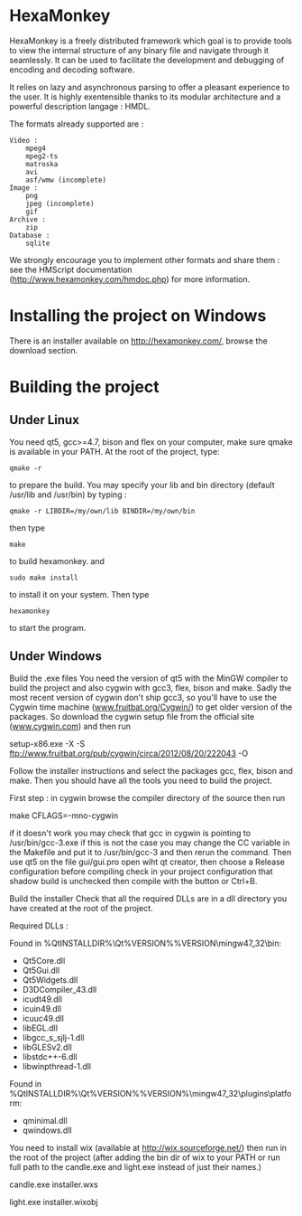 HexaMonkey
==========

HexaMonkey is a freely distributed framework which goal is to provide tools to view the internal structure of any binary file and navigate through it seamlessly. It can be used to facilitate the development and debugging of encoding and decoding software.

It relies on lazy and asynchronous parsing to offer a pleasant experience to the user. It is highly exentensible thanks to its modular architecture and a powerful description langage : HMDL.

The formats already supported are :

    Video :
        mpeg4
        mpeg2-ts
        matroska
        avi
        asf/wmw (incomplete)
    Image :
        png
        jpeg (incomplete)
        gif
    Archive :
        zip
    Database :
        sqlite


We strongly encourage you to implement other formats and share them : see the HMScript documentation (http://www.hexamonkey.com/hmdoc.php) for more information.

Installing the project on Windows
=================================
There is an installer available on http://hexamonkey.com/, browse the download section.

Building the project
====================
Under Linux
-----------

You need qt5, gcc>=4.7, bison and flex on your computer, make sure qmake is available in your PATH. At the root of the project, type:

`qmake -r`

to prepare the build. You may specify your lib and bin directory (default /usr/lib and /usr/bin) by typing :

`qmake -r LIBDIR=/my/own/lib BINDIR=/my/own/bin`

then type

`make`

to build hexamonkey. and

`sudo make install`

to install it on your system. Then type

`hexamonkey`

to start the program.


Under Windows
-------------

Build the .exe files
You need the version of qt5 with the MinGW compiler to build the project and also cygwin with gcc3, flex, bison and make. Sadly the most recent version of cygwin don't ship gcc3, so you'll have to use the Cygwin time machine (www.fruitbat.org/Cygwin/) to get older version of the packages. So download the cygwin setup file from the official site (www.cygwin.com) and then run 

setup-x86.exe -X -S ftp://www.fruitbat.org/pub/cygwin/circa/2012/08/20/222043 -O

Follow the installer instructions and select the packages gcc, flex, bison and make. Then you should have all the tools you need to build the project.

First step : in cygwin browse the compiler directory of the source then run

make CFLAGS=-mno-cygwin

if it doesn't work you may check that gcc in cygwin is pointing to /usr/bin/gcc-3.exe if this is not the case you may change the CC variable in the Makefile and put it to /usr/bin/gcc-3 and then rerun the command.
Then use qt5 on the file gui/gui.pro open wiht qt creator, then choose a Release configuration before compiling check in your project configuration that shadow build is unchecked then compile with the button or Ctrl+B. 

Build the installer
Check that all the required DLLs are in a dll directory you have created at the root of the project.

Required DLLs : 

Found in %QtINSTALLDIR%\Qt%VERSION%\%VERSION\mingw47_32\bin:

- Qt5Core.dll 
- Qt5Gui.dll 
- Qt5Widgets.dll 
- D3DCompiler_43.dll
- icudt49.dll
- icuin49.dll
- icuuc49.dll
- libEGL.dll
- libgcc_s_sjlj-1.dll 
- libGLESv2.dll
- libstdc++-6.dll
- libwinpthread-1.dll

Found in %QtINSTALLDIR%\Qt%VERSION%\%VERSION%\mingw47_32\plugins\platform:

- qminimal.dll
- qwindows.dll


You need to install wix (available at http://wix.sourceforge.net/) then run in the root of the project (after adding the bin dir of wix to your PATH or run full path to the candle.exe and light.exe instead of just their names.)

candle.exe installer.wxs

light.exe installer.wixobj

